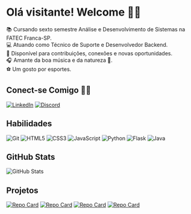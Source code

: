 # Olá visitante! Welcome 🤙🏾
📚 Cursando sexto semestre Análise e Desenvolvimento de Sistemas na FATEC Franca-SP. <br>
💻 Atuando como Técnico de Suporte e Desenvolvedor Backend. <br>
🔋 Disponível para contribuições, conexões e novas oportunidades. <br>
🎧 Amante da boa música e da natureza 🍃. <br>
⚽ Um gosto por esportes.
 
## Conect-se Comigo 👋🏾
[![LinkedIn](https://img.shields.io/badge/LinkedIn-0077B5?style=for-the-badge&logo=linkedin&logoColor=white)](https://www.linkedin.com/in/matheus-gomes00/)
[![Discord](https://img.shields.io/badge/Discord-7289DA?style=for-the-badge&logo=discord&logoColor=white)](https://discord.com/wordshinigam/)

## Habilidades
![Git](https://img.shields.io/badge/GIT-E44C30?style=for-the-badge&logo=git&logoColor=white)
![HTML5](https://img.shields.io/badge/HTML5-E34F26?style=for-the-badge&logo=html5&logoColor=white)
![CSS3](https://img.shields.io/badge/CSS3-1572B6?style=for-the-badge&logo=css3&logoColor=white)
![JavaScript](https://img.shields.io/badge/JavaScript-F7DF1E?style=for-the-badge&logo=javascript&logoColor=black)
![Python](https://img.shields.io/badge/python-3670A0?style=for-the-badge&logo=python&logoColor=ffdd54)
![Flask](https://img.shields.io/badge/flask-%23000.svg?style=for-the-badge&logo=flask&logoColor=white)
![Java](https://img.shields.io/badge/java-%23ED8B00.svg?style=for-the-badge&logo=openjdk&logoColor=white)

## GitHub Stats
![GitHub Stats](https://github-readme-stats.vercel.app/api?username=MatheusGomes00&theme=transparent&bg_color=000&border_color=30A3DC&show_icons=true&icon_color=30A3DC&title_color=E94D5F&text_color=FFF)

## Projetos
[![Repo Card](https://github-readme-stats.vercel.app/api/pin/?username=MatheusGomes00&repo=desafio-xadrez1&bg_color=000&border_color=30A3DC&show_icons=true&icon_color=30A3DC&title_color=E94D5F&text_color=FFF)](https://github.com/MatheusGomes00/desafio-xadrez1)
[![Repo Card](https://github-readme-stats.vercel.app/api/pin/?username=MatheusGomes00&repo=Trilhas_Aprendizado_Python&bg_color=000&border_color=30A3DC&show_icons=true&icon_color=30A3DC&title_color=E94D5F&text_color=FFF)](https://github.com/MatheusGomes00/Trilhas_Aprendizado_Python)
[![Repo Card](https://github-readme-stats.vercel.app/api/pin/?username=MatheusGomes00&repo=Projeto_Engenharia_Software_III&bg_color=000&border_color=30A3DC&show_icons=true&icon_color=30A3DC&title_color=E94D5F&text_color=FFF)](https://github.com/MatheusGomes00/Projeto_Engenharia_Software_III)
[![Repo Card](https://github-readme-stats.vercel.app/api/pin/?username=MatheusGomes00&repo=sistema-gestao-estacionamento&bg_color=000&border_color=30A3DC&show_icons=true&icon_color=30A3DC&title_color=E94D5F&text_color=FFF)](https://github.com/MatheusGomes00/sistema-gestao-estacionamento)
